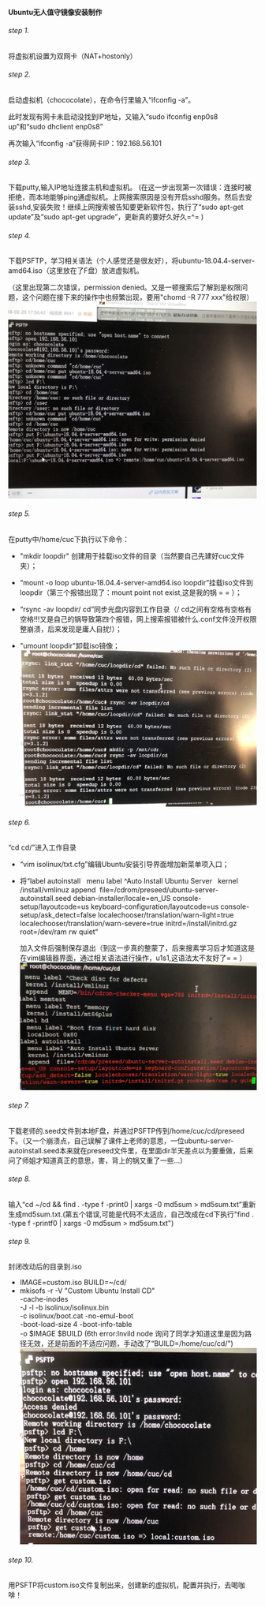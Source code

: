 #### Ubuntu无人值守镜像安装制作


###### step 1.
将虚拟机设置为双网卡（NAT+hostonly）
###### step 2.
启动虚拟机（chococolate），在命令行里输入“ifconfig -a”。

此时发现有网卡未启动没找到IP地址，又输入“sudo ifconfig enp0s8 up”和“sudo dhclient enp0s8”

再次输入“ifconfig -a”获得网卡IP：192.168.56.101
###### step 3.
下载putty,输入IP地址连接主机和虚拟机。
(在这一步出现第一次错误：连接时被拒绝，而本地能够ping通虚拟机。上网搜索原因是没有开启sshd服务。然后去安装sshd,安装失败！继续上网搜索被告知要更新软件包，执行了“sudo apt-get update”及“sudo apt-get upgrade”，更新真的要好久好久=^= )
###### step 4.
下载PSFTP，学习相关语法（个人感觉还是很友好），将ubuntu-18.04.4-server-amd64.iso（这里放在了F盘）放进虚拟机。

（这里出现第二次错误，permission denied。又是一顿搜索后了解到是权限问题，这个问题在接下来的操作中也频繁出现，要用"chomd -R 777 xxx"给权限）
![传送.iso](./img/1.jpg)
###### step 5.
在putty中/home/cuc下执行以下命令：
* "mkdir loopdir" 创建用于挂载iso文件的目录（当然要自己先建好cuc文件夹）；


* “mount -o loop ubuntu-18.04.4-server-amd64.iso loopdir”挂载iso文件到loopdir（第三个报错出现了：mount point not exist,这是我的锅 = = ）；

* “rsync -av loopdir/ cd”同步光盘内容到工作目录（/ cd之间有空格有空格有空格!!!又是自己的锅导致第四个报错，网上搜索报错被什么.conf文件没开权限整崩溃，后来发现是庸人自扰!）；

* "umount loopdir"卸载iso镜像；
![少空格error](./img/2.jpg)


###### step 6.
“cd cd/”进入工作目录
* “vim isolinux/txt.cfg”编辑Ubuntu安装引导界面增加新菜单项入口；

* 将“label autoinstall
  menu label ^Auto Install Ubuntu Server
  kernel /install/vmlinuz
  append  file=/cdrom/preseed/ubuntu-server-autoinstall.seed debian-installer/locale=en_US console-setup/layoutcode=us keyboard-configuration/layoutcode=us console-setup/ask_detect=false localechooser/translation/warn-light=true localechooser/translation/warn-severe=true initrd=/install/initrd.gz root=/dev/ram rw quiet“

  加入文件后强制保存退出（到这一步真的整蒙了，后来搜素学习后才知道这是在vim编辑器界面，通过相关语法进行操作，u1s1,这语法太不友好了= = ）
![添加代码](./img/3.jpg)

###### step 7.
下载老师的.seed文件到本地F盘，并通过PSFTP传到/home/cuc/cd/preseed下。（又一个崩溃点，自己误解了课件上老师的意思，一位ubuntu-server-autoinstall.seed本来就在preseed文件里，在里面dir半天差点以为要重做，后来问了师姐才知道真正的意思，害，背上的锅又重了一些...）
###### step 8.
输入“cd ~/cd && find . -type f -print0 | xargs -0 md5sum > md5sum.txt”重新生成md5sum.txt.(第五个错误,可能是代码不太适应，自己改成在cd下执行"find . -type f -printf0 | xargs -0 md5sum > md5sum.txt")
###### step 9.
封闭改动后的目录到.iso
* IMAGE=custom.iso
BUILD=~/cd/
* mkisofs -r -V "Custom Ubuntu Install CD" \
-cache-inodes \
-J -l -b isolinux/isolinux.bin \
-c isolinux/boot.cat -no-emul-boot \
-boot-load-size 4 -boot-info-table \
-o $IMAGE $BUILD
(6th error:Invild node 询问了同学才知道这里是因为路径无效，还是前面的不适应问题，手动改了“BUILD=/home/cuc/cd/")
![传回.iso](./img/4.jpg)


###### step 10.
用PSFTP将custom.iso文件复制出来，创建新的虚拟机，配置并执行，去喝咖啡！
